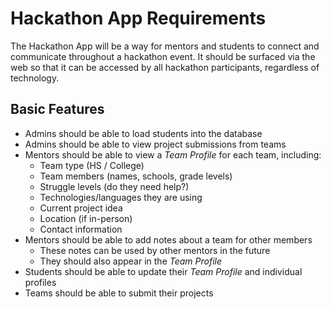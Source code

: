 # Hackathon App Requirements
The Hackathon App will be a way for mentors and students to connect and communicate throughout a hackathon event. It should be surfaced via the web so that it can be accessed by all hackathon participants, regardless of technology.

## Basic Features
- Admins should be able to load students into the database
- Admins should be able to view project submissions from teams
- Mentors should be able to view a _Team Profile_ for each team, including:
  - Team type (HS / College)
  - Team members (names, schools, grade levels)
  - Struggle levels (do they need help?)
  - Technologies/languages they are using
  - Current project idea
  - Location (if in-person)
  - Contact information
- Mentors should be able to add notes about a team for other members
  - These notes can be used by other mentors in the future
  - They should also appear in the _Team Profile_
- Students should be able to update their _Team Profile_ and individual profiles
- Teams should be able to submit their projects